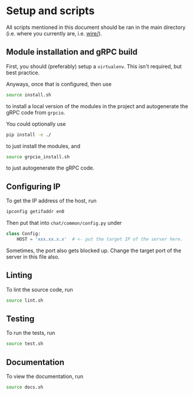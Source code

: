 # Setup and scripts

All scripts mentioned in this document should be ran in the main directory
(i.e. where you currently are, i.e. [wire/](../wire)).

## Module installation and gRPC build

First, you should (preferably) setup a `virtualenv`. This isn't required,
but best practice.

Anyways, once that is configured, then use

```bash
source install.sh
```

to install a local version of the modules in the project and autogenerate
the gRPC code from `grpcio`.

You could optionally use

```bash
pip install -e ./
```

to just install the modules, and

```bash
source grpcio_install.sh
```

to just autogenerate the gRPC code.

## Configuring IP

To get the IP address of the host, run

```bash
ipconfig getifaddr en0
```

Then put that into `chat/common/config.py` under

```python
class Config:
    HOST = 'xxx.xx.x.x'  # <- put the target IP of the server here.
```

Sometimes, the port also gets blocked up. Change the target port of the server
in this file also.

## Linting

To lint the source code, run

```bash
source lint.sh
```

## Testing

To run the tests, run

```bash
source test.sh
```

## Documentation

To view the documentation, run

```bash
source docs.sh
```
